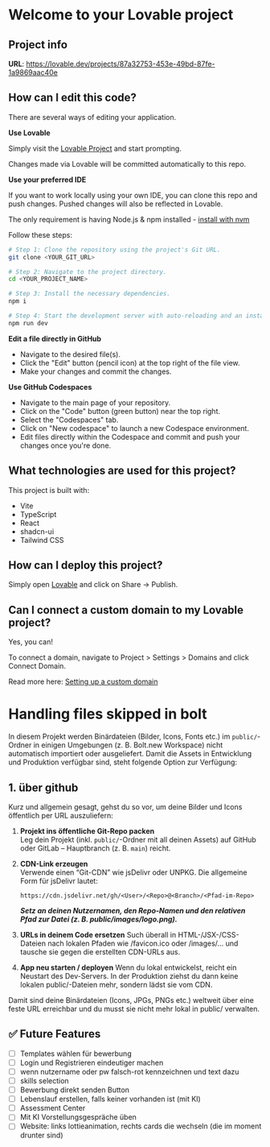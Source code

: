 # Welcome to your Lovable project

## Project info

**URL**: https://lovable.dev/projects/87a32753-453e-49bd-87fe-1a9869aac40e

## How can I edit this code?

There are several ways of editing your application.

**Use Lovable**

Simply visit the [Lovable Project](https://lovable.dev/projects/87a32753-453e-49bd-87fe-1a9869aac40e) and start prompting.

Changes made via Lovable will be committed automatically to this repo.

**Use your preferred IDE**

If you want to work locally using your own IDE, you can clone this repo and push changes. Pushed changes will also be reflected in Lovable.

The only requirement is having Node.js & npm installed - [install with nvm](https://github.com/nvm-sh/nvm#installing-and-updating)

Follow these steps:

```sh
# Step 1: Clone the repository using the project's Git URL.
git clone <YOUR_GIT_URL>

# Step 2: Navigate to the project directory.
cd <YOUR_PROJECT_NAME>

# Step 3: Install the necessary dependencies.
npm i

# Step 4: Start the development server with auto-reloading and an instant preview.
npm run dev
```

**Edit a file directly in GitHub**

- Navigate to the desired file(s).
- Click the "Edit" button (pencil icon) at the top right of the file view.
- Make your changes and commit the changes.

**Use GitHub Codespaces**

- Navigate to the main page of your repository.
- Click on the "Code" button (green button) near the top right.
- Select the "Codespaces" tab.
- Click on "New codespace" to launch a new Codespace environment.
- Edit files directly within the Codespace and commit and push your changes once you're done.

## What technologies are used for this project?

This project is built with:

- Vite
- TypeScript
- React
- shadcn-ui
- Tailwind CSS

## How can I deploy this project?

Simply open [Lovable](https://lovable.dev/projects/87a32753-453e-49bd-87fe-1a9869aac40e) and click on Share -> Publish.

## Can I connect a custom domain to my Lovable project?

Yes, you can!

To connect a domain, navigate to Project > Settings > Domains and click Connect Domain.

Read more here: [Setting up a custom domain](https://docs.lovable.dev/tips-tricks/custom-domain#step-by-step-guide)



# Handling files skipped in bolt

In diesem Projekt werden Binärdateien (Bilder, Icons, Fonts etc.) im `public/`-Ordner in einigen Umgebungen (z. B. Bolt.new Workspace) nicht automatisch importiert oder ausgeliefert. Damit die Assets in Entwicklung und Produktion verfügbar sind, steht folgende Option zur Verfügung:

## 1. über github

Kurz und allgemein gesagt, gehst du so vor, um deine Bilder und Icons öffentlich per URL auszuliefern:

1. **Projekt ins öffentliche Git-Repo packen**  
   Leg dein Projekt (inkl. `public/`-Ordner mit all deinen Assets) auf GitHub oder GitLab – Hauptbranch (z. B. `main`) reicht.

2. **CDN-Link erzeugen**  
   Verwende einen “Git-CDN” wie jsDelivr oder UNPKG. Die allgemeine Form für jsDelivr lautet:
   ```text
   https://cdn.jsdelivr.net/gh/<User>/<Repo>@<Branch>/<Pfad-im-Repo>
   ```
    ***Setz an <User> deinen Nutzernamen, <Repo> den Repo-Namen und <Pfad-im-Repo> den relativen Pfad zur Datei (z. B. public/images/logo.png).***

3. **URLs in deinem Code ersetzen**
   Such überall in HTML-/JSX-/CSS-Dateien nach lokalen Pfaden wie /favicon.ico oder /images/... und tausche sie gegen die erstellten CDN-URLs aus.

4. **App neu starten / deployen**
   Wenn du lokal entwickelst, reicht ein Neustart des Dev-Servers. In der Produktion ziehst du dann keine lokalen public/-Dateien mehr, sondern lädst sie vom CDN.

Damit sind deine Binärdateien (Icons, JPGs, PNGs etc.) weltweit über eine feste URL erreichbar und du musst sie nicht mehr lokal in public/ verwalten.

## ✅ Future Features

- [ ] Templates wählen für bewerbung
- [ ] Login und Registrieren eindeutiger machen
- [ ] wenn nutzername oder pw falsch-rot kennzeichnen und text dazu
- [ ] skills selection
- [ ] Bewerbung direkt senden Button
- [ ] Lebenslauf erstellen, falls keiner vorhanden ist (mit KI)
- [ ] Assessment Center
- [ ] Mit KI Vorstellungsgespräche üben
- [ ] Website: links lottieanimation, rechts cards die wechseln (die im moment drunter sind)

